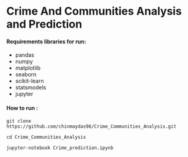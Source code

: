 # Crime And Communities Analysis and Prediction


#### Requirements libraries for run:

* pandas
* numpy
* matplotlib
* seaborn
* scikit-learn
* statsmodels
* jupyter


#### How to run :

`git clone https://github.com/chinmaydas96/Crime_Communities_Analysis.git`

`cd Crime_Communities_Analysis`

`jupyter-notebook Crime_prediction.ipynb`